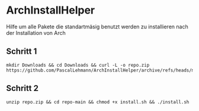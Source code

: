 # ArchInstallHelper
Hilfe um alle Pakete die standartmäsig benutzt werden zu installieren nach der Installation von Arch



## Schritt 1
```
mkdir Downloads && cd Downloads && curl -L -o repo.zip https://github.com/PascalLehmann/ArchInstallHelper/archive/refs/heads/main.zip
```

## Schritt 2
```
unzip repo.zip && cd repo-main && chmod +x install.sh && ./install.sh
```